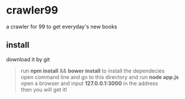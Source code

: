 # crawler99
a crawler for 99 to get everyday's new books

## install
download it by git 
> run **npm install** && **bower install** to install the dependecies  
> open command line and go to this directory and run **node app.js**  
> open a browser and input **127.0.0.1:3000** in the address  
> then you will get it!  
